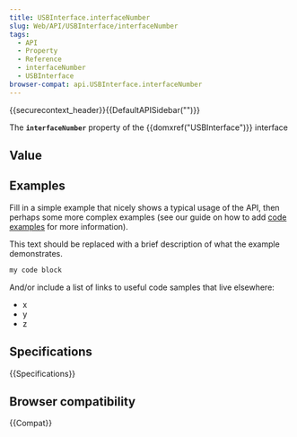 ```yaml
---
title: USBInterface.interfaceNumber
slug: Web/API/USBInterface/interfaceNumber
tags:
  - API
  - Property
  - Reference
  - interfaceNumber
  - USBInterface
browser-compat: api.USBInterface.interfaceNumber
---
```

{{securecontext_header}}{{DefaultAPISidebar("")}}

The **`interfaceNumber`** property of the {{domxref("USBInterface")}} interface 

## Value



## Examples

Fill in a simple example that nicely shows a typical usage of the API, then perhaps some more complex examples (see our guide on how to add [code examples](/en-US/docs/MDN/Contribute/Structures/Code_examples) for more information).

This text should be replaced with a brief description of what the example demonstrates.

```js
my code block
```

And/or include a list of links to useful code samples that live elsewhere:

*   x
*   y
*   z

## Specifications

{{Specifications}}

## Browser compatibility

{{Compat}}



